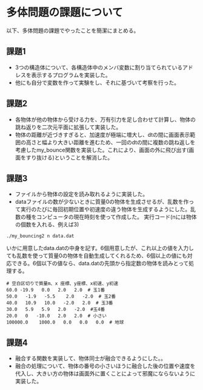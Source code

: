 # 多体問題の課題について
以下、多体問題の課題でやったことを簡潔にまとめる。

## 課題1
- 3つの構造体について、各構造体中のメンバ変数に割り当てられているアドレスを表示するプログラムを実装した。
- 他にも自分で変数を作って実験をし、それに基づいて考察を行った。

## 課題2
- 各物体が他の物体から受ける力を、万有引力を足し合わせて計算し、物体の跳ね返りを二次元平面に拡張して実装した。
- 物体の距離が近づきすぎると、加速度が極端に増大し、dtの間に画面表示範囲の高さと幅より大きい距離を進むため、一回のdtの間に複数の跳ね返しを考慮したmy_bounce関数を実装した。これにより、画面の外に飛び出す(画面をすり抜ける)ということを解消した。

## 課題3
- ファイルから物体の設定を読み取れるように実装した。
- dataファイルの数が少ないときに質量0の物体を生成させるが、乱数を作って実行のたびに毎回初期位置や初速度の違う物体を生成するようにした。乱数の種をコンピュータの現在時刻を使って作成した。
実行コード(nには物体の個数を入れる、例えば3)
```
./my_bouncing2 n data.dat
```
いかに用意したdata.datの中身を記す。6個用意したが、これ以上の値を入力しても乱数を使って質量0の物体を自動生成してくれるため、6個以上の値にも対応できる。6個以下の値なら、data.datの先頭から指定数の物体を読みとって処理する。
```
# 空白区切りで質量m、x 座標、y座標、x初速、y初速
60.0 -19.9   0.0   2.0   2.0  # 玉1番
50.0   -1.9   -5.5    2.0   -2.0  # 玉2番
40.0   10.9   10.0   -2.0   2.0  # 玉3番
30.0   5.9   5.9   2.0   -2.0  #玉4番
20.0   0   -10.0   2.0   2.0  # 小さい
100000.0    1000.0   0.0   0.0   0.0  # 地球
```
## 課題4
- 融合する関数を実装して、物体同士が融合できるようにした。。
- 融合の処理について、物体の番号の小さいほうに融合した後の位置や速度を代入し、大きい方の物体は画面外に置くことによって邪魔にならないように実装した。